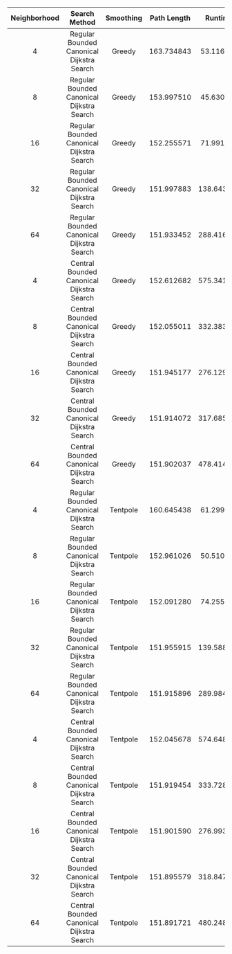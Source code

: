 |Neighborhood|Search Method|Smoothing|Path Length|Runtime|
|:----------:|:-----------:|:-------:|:--------:|:-----:|
|4|Regular Bounded Canonical Dijkstra Search|Greedy|163.734843|53.116133|
|8|Regular Bounded Canonical Dijkstra Search|Greedy|153.997510|45.630085|
|16|Regular Bounded Canonical Dijkstra Search|Greedy|152.255571|71.991570|
|32|Regular Bounded Canonical Dijkstra Search|Greedy|151.997883|138.643241|
|64|Regular Bounded Canonical Dijkstra Search|Greedy|151.933452|288.416628|
|4|Central Bounded Canonical Dijkstra Search|Greedy|152.612682|575.341513|
|8|Central Bounded Canonical Dijkstra Search|Greedy|152.055011|332.383648|
|16|Central Bounded Canonical Dijkstra Search|Greedy|151.945177|276.129461|
|32|Central Bounded Canonical Dijkstra Search|Greedy|151.914072|317.685700|
|64|Central Bounded Canonical Dijkstra Search|Greedy|151.902037|478.414886|
|4|Regular Bounded Canonical Dijkstra Search|Tentpole|160.645438|61.299084|
|8|Regular Bounded Canonical Dijkstra Search|Tentpole|152.961026|50.510666|
|16|Regular Bounded Canonical Dijkstra Search|Tentpole|152.091280|74.255481|
|32|Regular Bounded Canonical Dijkstra Search|Tentpole|151.955915|139.588242|
|64|Regular Bounded Canonical Dijkstra Search|Tentpole|151.915896|289.984725|
|4|Central Bounded Canonical Dijkstra Search|Tentpole|152.045678|574.648894|
|8|Central Bounded Canonical Dijkstra Search|Tentpole|151.919454|333.728516|
|16|Central Bounded Canonical Dijkstra Search|Tentpole|151.901590|276.993713|
|32|Central Bounded Canonical Dijkstra Search|Tentpole|151.895579|318.847111|
|64|Central Bounded Canonical Dijkstra Search|Tentpole|151.891721|480.248572|
